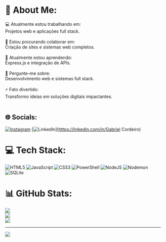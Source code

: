 # 💫 About Me:
💻 Atualmente estou trabalhando em:<br>Projetos web e aplicações full stack.<br><br>🤝 Estou procurando colaborar em:<br>Criação de sites e sistemas web completos.<br><br>🌱 Atualmente estou aprendendo:<br>Express.js e integração de APIs.<br><br>💬 Pergunte-me sobre:<br>Desenvolvimento web e sistemas full stack.<br><br>⚡ Fato divertido:<br>Transformo ideias em soluções digitais impactantes.<br><br>


## 🌐 Socials:
[![Instagram](https://img.shields.io/badge/Instagram-%23E4405F.svg?logo=Instagram&logoColor=white)](https://instagram.com/gabrielcordeiro060) [![LinkedIn](https://img.shields.io/badge/LinkedIn-%230077B5.svg?logo=linkedin&logoColor=white)](https://linkedin.com/in/Gabriel Cordeiro) 

# 💻 Tech Stack:
![HTML5](https://img.shields.io/badge/html5-%23E34F26.svg?style=for-the-badge&logo=html5&logoColor=white) ![JavaScript](https://img.shields.io/badge/javascript-%23323330.svg?style=for-the-badge&logo=javascript&logoColor=%23F7DF1E) ![CSS3](https://img.shields.io/badge/css3-%231572B6.svg?style=for-the-badge&logo=css3&logoColor=white) ![PowerShell](https://img.shields.io/badge/PowerShell-%235391FE.svg?style=for-the-badge&logo=powershell&logoColor=white) ![NodeJS](https://img.shields.io/badge/node.js-6DA55F?style=for-the-badge&logo=node.js&logoColor=white) ![Nodemon](https://img.shields.io/badge/NODEMON-%23323330.svg?style=for-the-badge&logo=nodemon&logoColor=%BBDEAD) ![SQLite](https://img.shields.io/badge/sqlite-%2307405e.svg?style=for-the-badge&logo=sqlite&logoColor=white)
# 📊 GitHub Stats:
![](https://github-readme-stats.vercel.app/api?username=Gabrielcordeiro060&theme=dark&hide_border=false&include_all_commits=false&count_private=false)<br/>
![](https://github-readme-streak-stats.herokuapp.com/?user=Gabrielcordeiro060&theme=dark&hide_border=false)<br/>
![](https://github-readme-stats.vercel.app/api/top-langs/?username=Gabrielcordeiro060&theme=dark&hide_border=false&include_all_commits=false&count_private=false&layout=compact)

---
[![](https://visitcount.itsvg.in/api?id=Gabrielcordeiro060&icon=0&color=0)](https://visitcount.itsvg.in)

<!-- Proudly created with GPRM ( https://gprm.itsvg.in ) -->